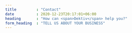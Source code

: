 ```yaml
---
title         : "Contact"
date          : 2020-12-23T20:17:01+06:00
heading       : "How can <span>Dektiv</span> help you?"
form_heading  : "TELL US ABOUT YOUR BUSINESS"
---
```


